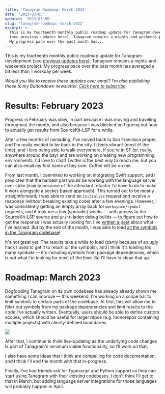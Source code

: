 ```yaml
---
title: 'Tanagram Roadmap: March 2023'
date: '2023-03-05'
updated: '2023-03-05'
slug: 'tanagram-roadmap:-march-2023'
excerpt: >-
  This is my fourteenth monthly public roadmap update for Tanagram development
  (see previous updates here). Tanagram remains a nights-and-weekends project.
  My progress pace over the past month has...
---
```



This is my fourteenth monthly public roadmap update for Tanagram development (see [previous updates here](https://feifan.blog/labeled/tanagram)). Tanagram remains a nights-and-weekends project. My progress pace over the past month has averaged a bit less than 1 workday per week.

_Would you like to receive these updates over email? I'm also publishing these to my Buttondown newsletter. [Click here to subscribe](https://buttondown.email/tanagram)._

# Results: February 2023
Progress in February was slow, in part because I was moving and traveling throughout the month, and also because I was blocked on figuring out how to actually get results from SourceKit-LSP for a while.

After a few months of nomading, I've moved back to San Francisco proper, and I'm really excited to be back in the city. It feels vibrant (most of the time), and I love being able to walk everywhere. If you're in SF (or, really, anywhere around the bay) and are working on creating new programming environments, I'd love to chat! Twitter is the best way to reach me, but you can also email my first name at hey.com. Coffee will be on me. 

From last month, I commited to working on integrating Swift support, and I predicted that the hardest part would be working with the language server over stdio (mainly because of the attendant refactor I'd have to do to make it work alongside a socket-based approach). This turned out to be mostly straightforward; I was able to send an `initialize` request and receive a response (without breaking existing code) after a few evenings. However, I was consistently getting an empty array back for `workspace/symbol` requests, and it took me a few (sporadic) weeks — with access to the SourceKit-LSP source and `print`-laden debug builds — to figure out how to get the response I was actually looking for. I've [written a post](https://feifan.blog/posts/how-to-use-sourcekit-lsp) about what I've learned. But by the end of the month, I was able to load [all the symbols in the Tanagram codebase](https://twitter.com/tanagram_/status/1630743906169274368?s=61&t=kgpvC_l38QqEC5a05cZd_A)!

It's not great yet. The results take a while to load (partly because of an ugly hack I used to get it to return _all_ the symbols), and I think it's loading too many symbols — it's including symbols from package dependencies, which is _not_ what I'm looking for most of the time. So I'll have to clean that up.

# Roadmap: March 2023
Dogfooding Tanagram on its own codebase has already already shown me something I can improve — this weekend, I'm working on a scope bar to limit symbols to certain parts of the codebase. At first, this will allow me to filter out symbols from my package dependencies and limit results to the code I've actually written. Eventually, users should be able to define custom scopes, which should be useful for larger repos (e.g. monorepos containing multiple projects) with clearly-defined boundaries.

![](https://files.tanagram.app/file/tanagram-data/prod-feifans-blog/2023-03-roadmap/scope-bar.png)

After that, I continue to think live-updating as the underlying code changes is part of Tanagram's minimum viable functionality, so I'll work on that.

I also have some ideas that I think are compelling for code documentation, and I think I'll end the month with that in-progress.

Finally, I've had friends ask for Typescript and Python support so they can start using Tanagram with their existing codebases. I don't think I'll get to that in March, but adding language server integrations for those languages will probably happen in April.